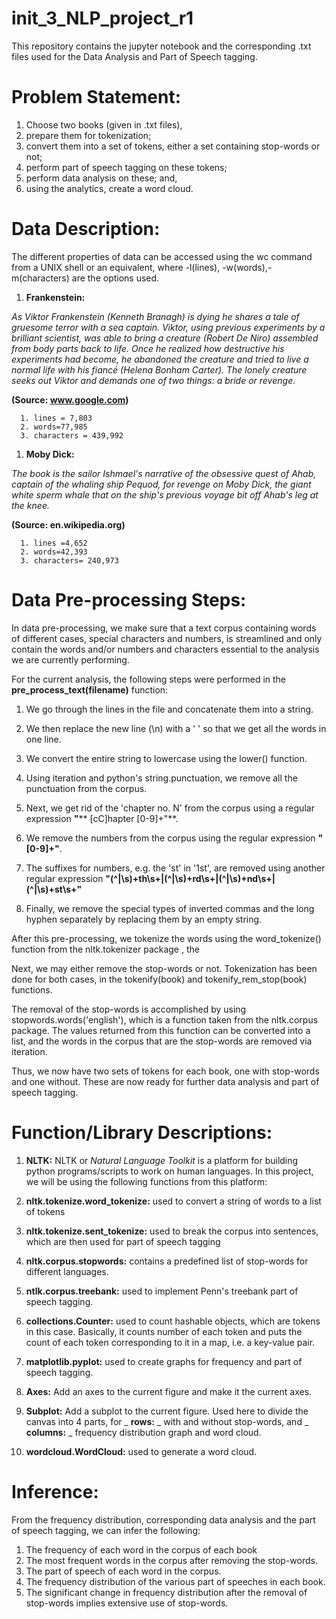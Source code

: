 # init_3_NLP_project_r1
This repository contains the jupyter notebook and the corresponding .txt files used for the Data Analysis and Part of Speech tagging.


# **Problem Statement:**

1. Choose two books (given in .txt files),
2. prepare them for tokenization;
3. convert them into a set of tokens, either a set containing stop-words or not;
4. perform part of speech tagging on these tokens;
5. perform data analysis on these; and,
6. using the analytics, create a word cloud.

# **Data Description:**

The different properties of data can be accessed using the wc command from a UNIX shell or an equivalent, where -l(lines), -w(words),-m(characters) are the options used.

1. **Frankenstein:**

_As Viktor Frankenstein (Kenneth Branagh) is dying he shares a tale of gruesome terror with a sea captain. Viktor, using previous experiments by a brilliant scientist, was able to bring a creature (Robert De Niro) assembled from body parts back to life. Once he realized how destructive his experiments had become, he abandoned the creature and tried to live a normal life with his fiancé (Helena Bonham Carter). The lonely creature seeks out Viktor and demands one of two things: a bride or revenge._

**(Source: www.google.com)**

      1. lines = 7,803
      2. words=77,985
      3. characters = 439,992

1. **Moby Dick:**

_The book is the sailor Ishmael&#39;s narrative of the obsessive quest of Ahab, captain of the whaling ship Pequod, for revenge on Moby Dick, the giant white sperm whale that on the ship&#39;s previous voyage bit off Ahab&#39;s leg at the knee._

**(Source: en.wikipedia.org)**

      1. lines =4,652
      2. words=42,393
      3. characters= 240,973

# **Data Pre-processing Steps:**

In data pre-processing, we make sure that a text corpus containing words of different cases, special characters and numbers, is streamlined and only contain the words and/or numbers and characters essential to the analysis we are currently performing.

For the current analysis, the following steps were performed in the **pre\_process\_text(filename)** function:

1. We go through the lines in the file and concatenate them into a string.
2. We then replace the new line (\n) with a &#39; &#39; so that we get all the words in one line.
3. We convert the entire string to lowercase using the lower() function.
4. Using iteration and python&#39;s string.punctuation, we remove all the punctuation from the corpus.
5. Next, we get rid of the &#39;chapter no. N&#39; from the corpus using a regular expression **&quot;**** [cC]hapter [0-9]+&quot;**.
6. We remove the numbers from the corpus using the regular expression **&quot;[0-9]+&quot;**.

1. The suffixes for numbers, e.g. the &#39;st&#39; in &#39;1st&#39;, are removed using another regular expression **&quot;(^|\s)+th\s+|(^|\s)+rd\s+|(^|\s)+nd\s+|(^|\s)+st\s+&quot;**
2. Finally, we remove the special types of inverted commas and the long hyphen separately by replacing them by an empty string.

After this pre-processing, we tokenize the words using the word\_tokenize() function from the nltk.tokenizer package , the

Next, we may either remove the stop-words or not. Tokenization has been done for both cases, in the tokenify(book) and tokenify\_rem\_stop(book) functions.

The removal of the stop-words is accomplished by using stopwords.words(&#39;english&#39;), which is a function taken from the nltk.corpus package. The values returned from this function can be converted into a list, and the words in the corpus that are the stop-words are removed via iteration.

Thus, we now have two sets of tokens for each book, one with stop-words and one without. These are now ready for further data analysis and part of speech tagging.

# **Function/Library Descriptions:**

1. **NLTK:** NLTK or _Natural Language Toolkit_ is a platform for building python programs/scripts to work on human languages. In this project, we will be using the following functions from this platform:

1. **nltk.tokenize.word\_tokenize:** used to convert a string of words to a list of tokens
2. **nltk.tokenize.sent\_tokenize:** used to break the corpus into sentences, which are then used for part of speech tagging
3. **nltk.corpus.stopwords:** contains a predefined list of stop-words for different languages.
4. **ntlk.corpus.treebank:** used to implement Penn&#39;s treebank part of speech tagging.

1. **collections.Counter:** used to count hashable objects, which are tokens in this case. Basically, it counts number of each token and puts the count of each token corresponding to it in a map, i.e. a key-value pair.

1. **matplotlib.pyplot:** used to create graphs for frequency and part of speech tagging.

1. **Axes:** Add an axes to the current figure and make it the current axes.
2. **Subplot:** Add a subplot to the current figure. Used here to divide the canvas into 4 parts, for _ **rows:** _ with and without stop-words, and _ **columns:** _ frequency distribution graph and word cloud.

1. **wordcloud.WordCloud:** used to generate a word cloud.

# **Inference:**

From the frequency distribution, corresponding data analysis and the part of speech tagging, we can infer the following:

1. The frequency of each word in the corpus of each book
2. The most frequent words in the corpus after removing the stop-words.
3. The part of speech of each word in the corpus.
4. The frequency distribution of the various part of speeches in each book.
5. The significant change in frequency distribution after the removal of stop-words implies extensive use of stop-words.
